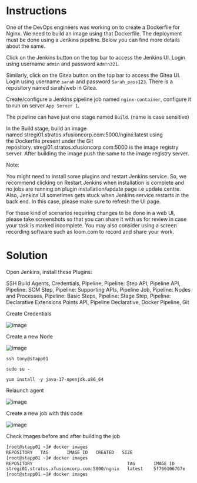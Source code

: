 # Instructions

One of the DevOps engineers was working on to create a Dockerfile for Nginx. We need to build an image using that Dockerfile. The deployment must be done using a Jenkins pipeline. Below you can find more details about the same.

Click on the Jenkins button on the top bar to access the Jenkins UI. Login using username `admin` and password `Adm!n321`.

Similarly, click on the Gitea button on the top bar to access the Gitea UI. Login using username `sarah` and password `Sarah_pass123`. There is a repository named sarah/web in Gitea.

Create/configure a Jenkins pipeline job named `nginx-container`, configure it to run on server `App Server 1`.

The pipeline can have just one stage named `Build`. (name is case sensitive)

In the Build stage, build an image named stregi01.stratos.xfusioncorp.com:5000/nginx:latest using the Dockerfile present under the Git repository. stregi01.stratos.xfusioncorp.com:5000 is the image registry server. After building the image push the same to the image registry server.

Note:

You might need to install some plugins and restart Jenkins service. So, we recommend clicking on Restart Jenkins when installation is complete and no jobs are running on plugin installation/update page i.e update centre. Also, Jenkins UI sometimes gets stuck when Jenkins service restarts in the back end. In this case, please make sure to refresh the UI page.

For these kind of scenarios requiring changes to be done in a web UI, please take screenshots so that you can share it with us for review in case your task is marked incomplete. You may also consider using a screen recording software such as loom.com to record and share your work.


# Solution

Open Jenkins, install these Plugins:

SSH Build Agents, Credentials, Pipeline, Pipeline: Step API, Pipeline API, Pipeline: SCM Step, Pipeline: Supporting APIs, Pipeline Job,  Pipeline: Nodes and Processes, Pipeline: Basic Steps, Pipeline: Stage Step, Pipeline: Declarative Extensions Points API, Pipeline Declarative, Docker Pipeline, Git

Create Credentials

![image](https://github.com/user-attachments/assets/99fd8f78-8097-49b9-91dd-a6aa1200ab64)

Create a new Node

![image](https://github.com/user-attachments/assets/83424ab1-c8f1-48dd-84da-042eff0ff38c)

`ssh tony@stapp01`

`sudo su -`

`yum install -y java-17-openjdk.x86_64`

Relaunch agent

![image](https://github.com/user-attachments/assets/b76de462-07ce-4892-8b35-5a76db1b34e5)

Create a new job with this code

![image](https://github.com/user-attachments/assets/9db14aeb-aab2-4a75-b9fd-2f791a2ee646)

Check images before and after building the job

```bash
[root@stapp01 ~]# docker images
REPOSITORY   TAG       IMAGE ID   CREATED   SIZE
[root@stapp01 ~]# docker images
REPOSITORY                                    TAG       IMAGE ID       CREATED          SIZE
stregi01.stratos.xfusioncorp.com:5000/ngnix   latest    5f766106767e   25 seconds ago   11.5MB
[root@stapp01 ~]# docker images
```
